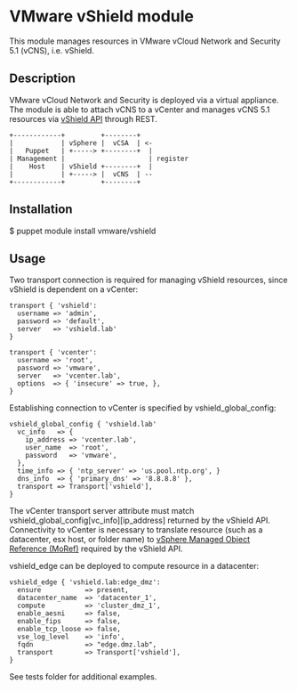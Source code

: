 # VMware vShield module

This module manages resources in VMware vCloud Network and Security 5.1 (vCNS), i.e. vShield.

## Description

VMware vCloud Network and Security is deployed via a virtual appliance. The
module is able to attach vCNS to a vCenter and manages vCNS 5.1 resources via
[vShield API](https://www.vmware.com/pdf/vshield_51_api.pdf) through REST.

    +------------+         +--------+
    |            | vSphere |  vCSA  | <-
    |   Puppet   | +-----> +--------+  |
    | Management |                     | register
    |    Host    | vShield +--------+  |
    |            | +-----> |  vCNS  | --
    +------------+         +--------+


## Installation

$ puppet module install vmware/vshield

## Usage

Two transport connection is required for managing vShield resources, since vShield is dependent on a vCenter:

    transport { 'vshield':
      username => 'admin',
      password => 'default',
      server   => 'vshield.lab'
    }

    transport { 'vcenter':
      username => 'root',
      password => 'vmware',
      server   => 'vcenter.lab',
      options  => { 'insecure' => true, },
    }

Establishing connection to vCenter is specified by vshield_global_config:

    vshield_global_config { 'vshield.lab'
      vc_info   => {
        ip_address => 'vcenter.lab',
        user_name  => 'root',
        password   => 'vmware',
      },
      time_info => { 'ntp_server' => 'us.pool.ntp.org', }
      dns_info  => { 'primary_dns' => '8.8.8.8' },
      transport => Transport['vshield'],
    }

The vCenter transport server attribute must match
vshield_global_config[vc_info][ip_address] returned by the vShield API.
Connectivity to vCenter is necessary to translate resource (such as a
datacenter, esx host, or folder name) to [vSphere Managed Object Reference
(MoRef)](http://kb.vmware.com/kb/1017126) required by the vShield API.

vshield_edge can be deployed to compute resource in a datacenter:

    vshield_edge { 'vshield.lab:edge_dmz':
      ensure           => present,
      datacenter_name  => 'datacenter_1',
      compute          => 'cluster_dmz_1',
      enable_aesni     => false,
      enable_fips      => false,
      enable_tcp_loose => false,
      vse_log_level    => 'info',
      fqdn             => "edge.dmz.lab",
      transport        => Transport['vshield'],
    }

See tests folder for additional examples.
